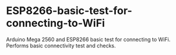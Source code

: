 # ESP8266-basic-test-for-connecting-to-WiFi
Arduino Mega 2560 and ESP8266 basic test for connecting to WiFi. Performs basic connectivity test and checks.
